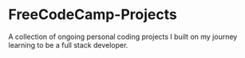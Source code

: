 # FreeCodeCamp-Projects
A collection of ongoing personal coding projects I built on my journey learning to be a full stack developer.
